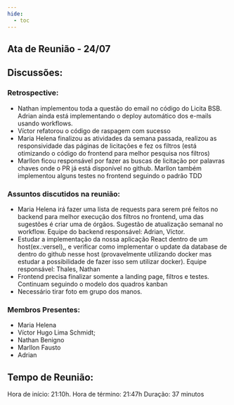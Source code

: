 ```yaml
---
hide:
  - toc
---
```


## Ata de Reunião - 24/07 

## Discussões:
### Retrospective:

* Nathan implementou toda a questão do email no código do Licita BSB. Adrian ainda está implementando o deploy automático dos e-mails usando workflows.
* Víctor refatorou o código de raspagem com sucesso
* Maria Helena finalizou as atividades da semana passada, realizou as responsividade das páginas de licitações e fez os filtros (está otimizando o código do frontend para melhor pesquisa nos filtros)
* Marllon ficou responsável por fazer as buscas de licitação por palavras chaves onde o PR já está disponível no github. Marllon também implementou alguns testes no frontend seguindo o padrão TDD


### Assuntos discutidos na reunião:
* Maria Helena irá fazer uma lista de requests para serem pré feitos no backend para melhor execução dos filtros no frontend, uma das sugestões é criar uma de órgãos. Sugestão de atualização semanal no workflow. Equipe do backend responsável: Adrian, Víctor.
* Estudar a implementação da nossa aplicação React dentro de um host(ex.:versel),, e verificar como implementar o update da database de dentro do github nesse host (provavelmente utilizando docker mas estudar a possibilidade de fazer isso sem utilizar docker). Equipe responsável: Thales, Nathan
* Frontend precisa finalizar somente a landing page, filtros e testes. Continuam seguindo o modelo dos quadros kanban
* Necessário tirar foto em grupo dos manos.



### Membros Presentes:
- Maria Helena
- Víctor Hugo Lima Schmidt;
- Nathan Benigno
- Marllon Fausto
- Adrian



## Tempo de Reunião:
Hora de início: 21:10h.
Hora de término: 21:47h
Duração: 37 minutos

